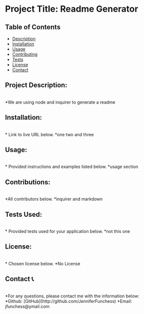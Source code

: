 # Project Title: Readme Generator

## Table of Contents

- [Description](#description)
- [Installation](#installation)
- [Usage](#usage)
- [Contributing](#contributing)
- [Tests](#tests)
- [License](#license)
- [Contact](#contact)

## Project Description:

<br />
*We are using node and inquirer to generate a readme

## Installation:

<br />
* Link to live URL below.
  *one two and three

## Usage:

<br />
* Provided instructions and examples listed below.
  *usage section

## Contributions:

<br />
*All contributors below.
  *inquirer and markdown

## Tests Used:

<br />
* Provided tests used for your application below.
  *not this one

## License:

<br />
* Chosen license below.
  *No License

## Contact :telephone_receiver:

<br />
*For any questions, please contact me with the information below:
<br />
 *Github: [GitHub](http://github.com/JenniferFunchess)
 *Email: jfunchess@ymail.com
